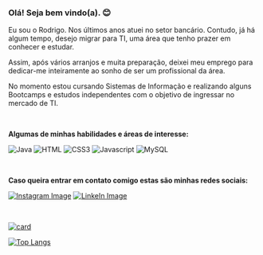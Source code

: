 ### Olá! Seja bem vindo(a). :blush:  

Eu sou o Rodrigo. Nos últimos anos atuei no setor bancário. Contudo, já há algum tempo, desejo migrar para TI, uma área que tenho prazer em conhecer e estudar.  

Assim, após vários arranjos e muita preparação, deixei meu emprego para dedicar-me inteiramente ao sonho de ser um profissional da área.  

No momento estou cursando Sistemas de Informação e realizando alguns Bootcamps e estudos independentes com o objetivo de ingressar no mercado de TI.  

<br>  

**Algumas de minhas habilidades e áreas de interesse:**  

![Java](https://img.shields.io/badge/Java-ED8B00?style=for-the-badge&logo=java&logoColor=white) 
![HTML](https://img.shields.io/badge/HTML-239120?style=for-the-badge&logo=html5&logoColor=white) 
![CSS3](https://img.shields.io/badge/CSS3-1572B6?style=for-the-badge&logo=css3&logoColor=white) 
![Javascript](https://img.shields.io/badge/JavaScript-F7DF1E?style=for-the-badge&logo=javascript&logoColor=black)
![MySQL](https://img.shields.io/badge/MySQL-00000F?style=for-the-badge&logo=mysql&logoColor=white)  

<br>  

**Caso queira entrar em contato comigo estas são minhas redes sociais:**  

[![Instagram Image](https://img.shields.io/badge/Instagram-E4405F?style=for-the-badge&logo=instagram&logoColor=white)](https://www.instagram.com/rodrigo.rsilva34/) [![LinkeIn Image](https://img.shields.io/badge/LinkedIn-0077B5?style=for-the-badge&logo=linkedin&logoColor=white)](https://www.linkedin.com/in/rodrigo-rodrigues1986/)  

<br>  

[![card](https://github-readme-stats.vercel.app/api?username=devrosilva&theme=default)](https://github.com/devrosilva/)  
  
[![Top Langs](https://github-readme-stats.vercel.app/api/top-langs/?username=devrosilva&exclude_repo=dio-projects)](https://github.com/devrosilva/)
